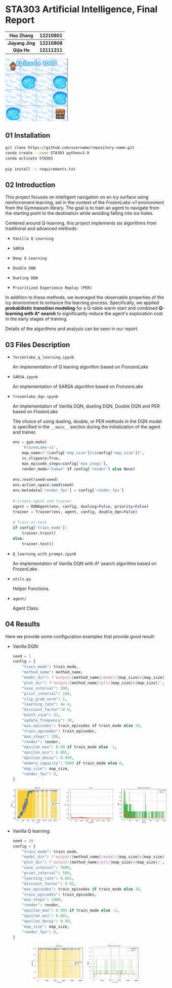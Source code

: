 # STA303 Artificial Intelligence, Final Report

|    Hao Zhang     |   12210801   |
| :--------------: | :----------: |
| **Jiayang Jing** | **12210808** |
|   **Qijia He**   | **12111211** |

![image-20241220144821055](assets/image-20241220144821055.png)

## 01 Installation

```bash
git clone https://github.com/username/repository-name.git
conda create --name STA303 python=3.9
conda activate STA303

pip install -r requirements.txt
```



## 02 Introduction

This project focuses on intelligent navigation on an icy surface using reinforcement learning, set in the context of the *FrozenLake-v1* environment from the Gymnasium library. The goal is to train an agent to navigate from the starting point to the destination while avoiding falling into ice holes.

Centered around Q-learning, this project implements six algorithms from traditional and advanced methods:

- `Vanilla Q Learning`
- `SARSA`

- `Deep Q Learning`
- `Double DQN`
- `Dueling DQN`
- `Prioritized Experience Replay (PER)`

In addition to these methods, we leveraged the observable properties of the icy environment to enhance the learning process. Specifically, we applied **probabilistic transition modeling** for a Q-table warm start and combined **Q-learning with A\* search** to significantly reduce the agent's exploration cost in the early stages of training.

Details of the algorithms and analysis can be seen in our report.



## 03 Files Description

- `forzenlake_q_learning.ipynb`

  An implementation of Q leaning algorithm based on *FronzenLake*

- `SARSA.ipynb`

  An implementation of SARSA algorithm based on *FronzenLake*

- `frozenlake_dqn.ipynb`

  An implementation of Vanilla DQN, dueling DQN, Double DQN and PER based on *FrozenLake*

  The choice of using dueling, double, or PER methods in the DQN model is specified in the `__main__` section during the initialization of the agent and trainer.

  ```  python
  env = gym.make(
      'FrozenLake-v1', 
      map_name=f"{config['map_size']}x{config['map_size']}", 
      is_slippery=True, 
      max_episode_steps=config['max_steps'], 
      render_mode="human" if config['render'] else None)
  
  env.reset(seed=seed)
  env.action_space.seed(seed)
  env.metadata['render_fps'] = config['render_fps']
  
  # Create agent and trainer
  agent = DQNAgent(env, config, dueling=False, priority=False)
  trainer = Trainer(env, agent, config, double_dqn=False)
  
  # Train or test
  if config['train_mode']:
      trainer.train()
  else:
      trainer.test()
  ```

- `Q_learning_with_prompt.ipynb`

  An implementation of Vanilla DQN with A* search algorithm based on *FrozenLake*.

- `utils.py`

  Helper Functions.

- `agent/` 

  Agent Class.



## 04 Results

Here we provide some configuration examples that provide good result:

- Vanilla DQN:

  ```python
  seed = 1
  config = {
      "train_mode": train_mode,
      "method_name": method_name,
      "model_dir": f'output/{method_name}/model/{map_size}x{map_size}/',
      "plot_dir": f'output/{method_name}/plt/{map_size}x{map_size}/',
      "save_interval": 500,
      "print_interval": 100,
      "clip_grad_norm": 5,
      "learning_rate": 4e-4,
      "discount_factor":0.9,
      "batch_size": 32,
      "update_frequency": 30,
      "max_episodes": train_episodes if train_mode else 10,
      "train_episodes": train_episodes,
      "max_steps": 200,
      "render": render,
      "epsilon_max": 0.99 if train_mode else -1,
      "epsilon_min": 0.001,
      "epsilon_decay": 0.999,
      "memory_capacity": 5000 if train_mode else 0,
      "map_size": map_size,
      "render_fps": 6,
  }
  ```

  

  <div style="display: flex; justify-content: center; align-items: center; gap: 10px;">
    <img src="assets/image-20241220203101530.png" alt="Image 1" style="flex: 1; max-width: 33%; height: auto;"/>
    <img src="assets/image-20241220203112103.png" alt="Image 2" style="flex: 1; max-width: 33%; height: auto;"/>
    <img src="assets/image-20241221180102772.png" alt="Image 3" style="flex: 1; max-width: 33%; height: auto;"/>
  </div>



- Vanilla Q learning:

  ```python
  seed = 10
  config = {
      "train_mode": train_mode,
      "model_dir": f'output/{method_name}/model/{map_size}x{map_size}/',
      "plot_dir": f'output/{method_name}/plt/{map_size}x{map_size}/', 
      "save_interval": 5000,
      "print_interval": 500,
      "learning_rate": 0.001,
      "discount_factor": 0.92,
      "max_episodes": train_episodes if train_mode else 10,
      "train_episodes": train_episodes,
      "max_steps": 1000,
      "render": render,
      "epsilon_max": 0.995 if train_mode else -1,
      "epsilon_min": 0.001,
      "epsilon_decay": 0.99,
      "map_size": map_size,
      "render_fps": 6,
  }
  ```

<div style="display: flex; justify-content: center; align-items: center; gap: 10px;">
  <img src="assets/image-20241221173322979.png" alt="Image 1" style="flex: 1; max-width: 33%; height: auto;"/>
  <img src="assets/image-20241221173406017.png" alt="Image 2" style="flex: 1; max-width: 33%; height: auto;"/>
</div>

